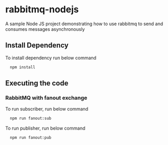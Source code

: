 
# rabbitmq-nodejs

A sample Node JS project demonstrating how to use rabbitmq to send and consumes messages asynchronously



## Install Dependency

To install dependency run below command

```bash
  npm install
```

## Executing the code
### RabbitMQ with fanout exchange

To run subscriber, run below command

```bash
  npm run fanout:sub
```

To run publisher, run below command

```bash
  npm run fanout:pub
```